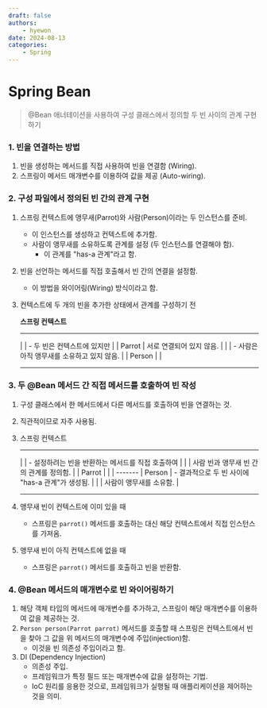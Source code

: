 ```yaml
---
draft: false
authors:
    - hyewon
date: 2024-08-13
categories:
    - Spring
---
```


# Spring Bean

> @Bean 애너테이션을 사용하여 구성 클래스에서 정의할 두 빈 사이의 관계 구현하기

<!-- more -->

### 1. 빈을 연결하는 방법

1. 빈을 생성하는 메서드를 직접 사용하여 빈을 연결함 (Wiring).
2. 스프링이 메서드 매개변수를 이용하여 값을 제공 (Auto-wiring).

### 2. 구성 파일에서 정의된 빈 간의 관계 구현

1. 스프링 컨텍스트에 앵무새(Parrot)와 사람(Person)이라는 두 인스턴스를 준비.
    - 이 인스턴스를 생성하고 컨텍스트에 추가함.
    - 사람이 앵무새를 소유하도록 관계를 설정 (두 인스턴스를 연결해야 함).
        - 이 관계를 "has-a 관계"라고 함.
2. 빈을 선언하는 메서드를 직접 호출해서 빈 간의 연결을 설정함.
    - 이 방법을 와이어링(Wiring) 방식이라고 함.
3. 컨텍스트에 두 개의 빈을 추가한 상태에서 관계를 구성하기 전

    **스프링 컨텍스트**

    ***

    | | - 두 빈은 컨텍스트에 있지만 |
    | Parrot | 서로 연결되어 있지 않음. |
    | | - 사람은 아직 앵무새를 소유하고 있지 않음. |
    | Person | |

    ***

### 3. 두 @Bean 메서드 간 직접 메서드를 호출하여 빈 작성

1. 구성 클래스에서 한 메서드에서 다른 메서드를 호출하여 빈을 연결하는 것.
2. 직관적이므로 자주 사용됨.
3. 스프링 컨텍스트

    ***

    | | - 설정하려는 빈을 반환하는 메서드를 직접 호출하여 |
    | | 사람 빈과 앵무새 빈 간의 관계를 정의함. |
    | Parrot | |
    | ------- | Person | - 결과적으로 두 빈 사이에 "has-a 관계"가 생성됨. |
    | | 사람이 앵무새를 소유함. |

    ***

4. 앵무새 빈이 컨텍스트에 이미 있을 때
    - 스프링은 `parrot()` 메서드를 호출하는 대신 해당 컨텍스트에서 직접 인스턴스를 가져옴.
5. 앵무새 빈이 아직 컨텍스트에 없을 때
    - 스프링은 `parrot()` 메서드를 호출하고 빈을 반환함.

### 4. @Bean 메서드의 매개변수로 빈 와이어링하기

1. 해당 객체 타입의 메서드에 매개변수를 추가하고, 스프링이 해당 매개변수를 이용하여 값을 제공하는 것.
2. `Person person(Parrot parrot)` 메서드를 호출할 때 스프링은 컨텍스트에서 빈을 찾아 그 값을 위 메서드의 매개변수에 주입(injection)함.
    - 이것을 빈 의존성 주입이라고 함.
3. DI (Dependency Injection)
    - 의존성 주입.
    - 프레임워크가 특정 필드 또는 매개변수에 값을 설정하는 기법.
    - IoC 원리를 응용한 것으로, 프레임워크가 실행될 때 애플리케이션을 제어하는 것을 의미.
